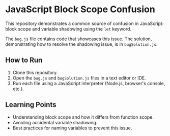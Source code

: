 # JavaScript Block Scope Confusion

This repository demonstrates a common source of confusion in JavaScript: block scope and variable shadowing using the `let` keyword.

The `bug.js` file contains code that showcases this issue.  The solution, demonstrating how to resolve the shadowing issue, is in `bugSolution.js`.

## How to Run

1. Clone this repository.
2. Open the `bug.js` and `bugSolution.js` files in a text editor or IDE.
3. Run each file using a JavaScript interpreter (Node.js, browser's console, etc.).

## Learning Points

- Understanding block scope and how it differs from function scope.
- Avoiding accidental variable shadowing.
- Best practices for naming variables to prevent this issue.
